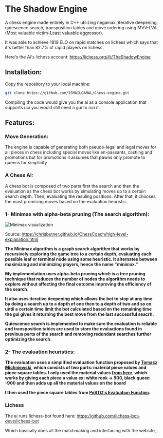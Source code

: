 # The Shadow Engine

A chess engine made entirely in C++ utilizing negamax, iterative deepening, quiescence search, transposition tables and move ordering using MVV-LVA (Most valuable victim-Least valuable aggressor).

It was able to achieve 1819 ELO on rapid matches on lichess which says that it's better than 82.7% of rapid players on lichess.

Here's the Ai's lichess account: https://lichess.org/@/TheShadowEngine

## Installation:

Copy the repository to your local machine:
```bash
git clone https://github.com/ISMAILGAMAL/Chess-engine.git
```

Compiling the code would give you the ai as a console application that supports uci you would still need a gui to run it.

## Features:

### Move Generation:

The engine is capable of generating both pseudo-legal and legal moves for all pieces in chess including special moves like en-passants, castling and promotions but for promotions it assumes that pawns only promote to queens for simplicity

### A Chess AI:

A chess bot is composed of two parts first the search and then the evaluation as the chess bot works by simulating moves up to a certain search depth. Then,  evaluating the resuling positions. After that, it chooses the most promising moves based on the evaluation heuristic.


### 1- Minimax with alpha-beta pruning (The search algorithm):
![Minimax visualization](https://chrisbutner.github.io/ChessCoach/figure1.png)

Source: https://chrisbutner.github.io/ChessCoach/high-level-explanation.html

**The Minimax algorithm is a graph search algorithm that works by recursively exploring the game tree to a certain depth, evaluating each possible leaf or terminal node using some heuristic. It alternates between maximizing and minimizing players, hence the name "minimax."**

**My implementation uses alpha-beta pruning which is a tree pruning technique that reduces the number of nodes the algorithm needs to explore without affecting the final outcome improving the efficiency of the search.**

**It also uses iterative deepening which allows the bot to stop at any time by doing a search up to a depth of one then to a depth of two and so on until a certain time limit the bot calculated based on the remaining time the gui gives it returning the best move from the last successful seacrh.**

**Quiescence search is implemented to make sure the evaluation is reliable and transposition tables are used to store the evaluations found in previous parts of the search and removing redundant searches further optimizing the search.**

### 2- The evaluation heuristics:

**The evaluation uses a simplified evaluation function proposed by [Tomasz Michniewski](https://www.chessprogramming.org/Tomasz_Michniewski), which consists of two parts: material piece values and piece square tables. I only used the material values [from here](https://www.chessprogramming.org/Simplified_Evaluation_Function). which works by giving each piece a value ex: white rook -> 500, black queen -900 and then adds up all the material values on the board**

**I then used the piece square tables from [PeSTO's Evaluation Function](https://www.chessprogramming.org/PeSTO%27s_Evaluation_Function).**

### Lichess

The ai runs lichess-bot found here: https://github.com/lichess-bot-devs/lichess-bot

Which basically does all the matchmaking and interfacing with the website,
